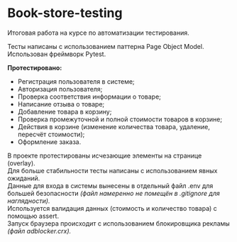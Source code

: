 # Book-store-testing

Итоговая работа на курсе по автоматизации тестирования.

Тесты написаны с использованием паттерна Page Object Model.
Использован фреймворк Pytest.

<b>Протестировано:</b>

- Регистрация пользователя в системе;
- Авторизация пользователя;
- Проверка соответствия информации о товаре;
- Написание отзыва о товаре;
- Добавление товара в корзину;
- Проверка промежуточной и полной стоимости товаров в корзине;
- Действия в корзине (изменение количества товара, удаление, пересчёт стоимости);
- Оформление заказа.

В проекте протестированы исчезающие элементы на странице (overlay). <br>
Для больше стабильности тесты написаны с использованием явных ожиданий. <br>
Данные для входа в системы вынесены в отдельный файл .env для большей безопасности <i>(файл намеренно не помещён в .gitignore для наглядности).</i> <br>
Используется валидация данных (стоимость и количество товара) с помощью assert.<br>
Запуск браузера происходит с использованием блокировщика рекламы <i>(файл adblocker.crx).</i>

